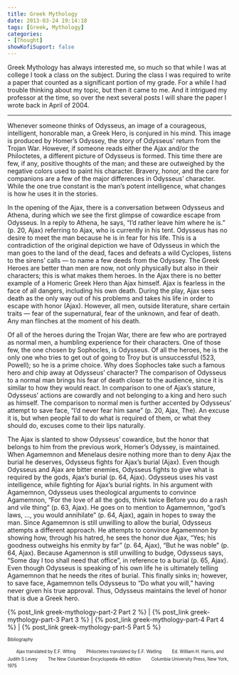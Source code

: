```yaml
---
title: Greek Mythology
date: 2013-03-24 19:14:18
tags: [Greek, Mythology]
categories: 
- [Thought]
showKofiSuport: false
---
```

Greek Mythology has always interested me, so much so that while I was at college I took a class on the subject.  During the class I was required to write a paper that counted as a significant portion of my grade.  For a while I had trouble thinking about my topic, but then it came to me.  And it intrigued my professor at the time, so over the next several posts I will share the paper I wrote back in April of 2004.<!-- more -->

************************************************

Whenever someone thinks of Odysseus, an image of a courageous, intelligent, honorable man, a Greek Hero, is conjured in his mind.  This image is produced by Homer’s Odyssey, the story of Odysseus’ return from the Trojan War.  However, if someone reads either the Ajax and/or the Philoctetes, a different picture of Odysseus is formed.  This time there are few, if any, positive thoughts of the man; and these are outweighed by the negative colors used to paint his character.  Bravery, honor, and the care for companions are a few of the major differences in Odysseus’ character.  While the one true constant is the man’s potent intelligence, what changes is how he uses it in the stories.

In the opening of the Ajax, there is a conversation between Odysseus and Athena, during which we see the first glimpse of cowardice escape from Odysseus.  In a reply to Athena, he says, “I’d rather leave him where he is.” (p. 20, Ajax) referring to Ajax, who is currently in his tent.  Odysseus has no desire to meet the man because he is in fear for his life.  This is a contradiction of the original depiction we have of Odysseus in which the man goes to the land of the dead, faces and defeats a wild Cyclopes, listens to the sirens’ calls — to name a few deeds from the Odyssey.  The Greek Heroes are better than men are now, not only physically but also in their characters; this is what makes them heroes.  In the Ajax there is no better example of a Homeric Greek Hero than Ajax himself.  Ajax is fearless in the face of all dangers, including his own death.  During the play, Ajax sees death as the only way out of his problems and takes his life in order to escape with honor (Ajax).  However, all men, outside literature, share certain traits — fear of the supernatural, fear of the unknown, and fear of death.  Any man flinches at the moment of his death.

Of all of the heroes during the Trojan War, there are few who are portrayed as normal men, a humbling experience for their characters.  One of those few, the one chosen by Sophocles, is Odysseus.  Of all the heroes, he is the only one who tries to get out of going to Troy but is unsuccessful (523, Powell); so he is a prime choice.  Why does Sophocles take such a famous hero and chip away at Odysseus’ character?  The comparison of Odysseus to a normal man brings his fear of death closer to the audience, since it is similar to how they would react.  In comparison to one of Ajax’s stature, Odysseus’ actions are cowardly and not belonging to a king and hero such as himself.  The comparison to normal men is further accented by Odysseus’ attempt to save face, “I’d never fear him sane” (p. 20, Ajax, The).  An excuse it is, but when people fail to do what is required of them, or what they should do, excuses come to their lips naturally.

The Ajax is slanted to show Odysseus’ cowardice, but the honor that belongs to him from the previous work, Homer’s Odyssey, is maintained.  When Agamemnon and Menelaus desire nothing more than to deny Ajax the burial he deserves, Odysseus fights for Ajax’s burial (Ajax).  Even though Odysseus and Ajax are bitter enemies, Odysseus fights to give what is required by the gods, Ajax’s burial (p. 64, Ajax).  Odysseus uses his vast intelligence, while fighting for Ajax’s burial rights.  In his argument with Agamemnon, Odysseus uses theological arguments to convince Agamemnon, “For the love of all the gods, think twice Before you do a rash and vile thing” (p. 63, Ajax).  He goes on to mention to Agamemnon, “god’s laws, …, you would annihilate” (p. 64, Ajax), again in hopes to sway the man.  Since Agamemnon is still unwilling to allow the burial, Odysseus attempts a different approach.  He attempts to convince Agamemnon by showing how, through his hatred, he sees the honor due Ajax, “Yes; his goodness outweighs his enmity by far” (p. 64, Ajax), “But he was noble” (p. 64, Ajax).   Because Agamennon is still unwilling to budge, Odysseus says, “Some day I too shall need that office”, in reference to a burial (p. 65, Ajax).  Even though Odysseus is speaking of his own life he is ultimately telling Agamemnon that he needs the rites of burial.  This finally sinks in; however, to save face, Agamemnon tells Odysseus to “Do what you will,” having never given his true approval.  Thus, Odysseus maintains the level of honor that is due a Greek hero.

 

{% post_link greek-mythology-part-2 Part 2 %}  | {% post_link greek-mythology-part-3 Part 3 %}  |  {% post_link greek-mythology-part-4 Part 4 %}  | {% post_link greek-mythology-part-5 Part 5 %}


<sup><sub>Bibliography</sub></sup>

&nbsp;&nbsp;&nbsp;&nbsp;&nbsp;<sup><sub>Ajax translated by E.F. Wlting</sub></sup>
&nbsp;&nbsp;&nbsp;&nbsp;&nbsp;<sup><sub>Philoctetes translated by E.F. Watling</sub></sup>
&nbsp;&nbsp;&nbsp;&nbsp;&nbsp;<sup><sub>Ed. William H. Harris, and  Judith S Levey</sub></sup>
&nbsp;&nbsp;&nbsp;&nbsp;&nbsp;<sup><sub>The New Columbian Encyclopedia 4th edition</sub></sup>
&nbsp;&nbsp;&nbsp;&nbsp;&nbsp;<sup><sub>Columbia University Press, New York, 1975</sub></sup>